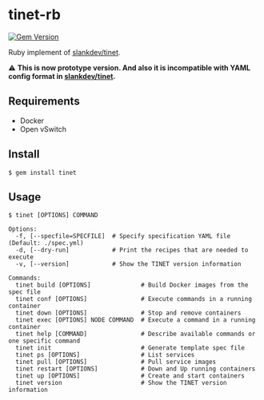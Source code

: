 # tinet-rb

[![Gem Version](https://badge.fury.io/rb/tinet.svg)](https://badge.fury.io/rb/tinet)

Ruby implement of [slankdev/tinet](https://github.com/slankdev/tinet).

:warning: **This is now prototype version. And also it is incompatible with YAML config format in [slankdev/tinet](https://github.com/slankdev/tinet).**

## Requirements

- Docker
- Open vSwitch

## Install

```
$ gem install tinet
```

## Usage

```
$ tinet [OPTIONS] COMMAND

Options:
  -f, [--specfile=SPECFILE]  # Specify specification YAML file (Default: ./spec.yml)
  -d, [--dry-run]            # Print the recipes that are needed to execute
  -v, [--version]            # Show the TINET version information

Commands:
  tinet build [OPTIONS]              # Build Docker images from the spec file
  tinet conf [OPTIONS]               # Execute commands in a running container
  tinet down [OPTIONS]               # Stop and remove containers
  tinet exec [OPTIONS] NODE COMMAND  # Execute a command in a running container
  tinet help [COMMAND]               # Describe available commands or one specific command
  tinet init                         # Generate template spec file
  tinet ps [OPTIONS]                 # List services
  tinet pull [OPTIONS]               # Pull service images
  tinet restart [OPTIONS]            # Down and Up running containers
  tinet up [OPTIONS]                 # Create and start containers
  tinet version                      # Show the TINET version information
```
